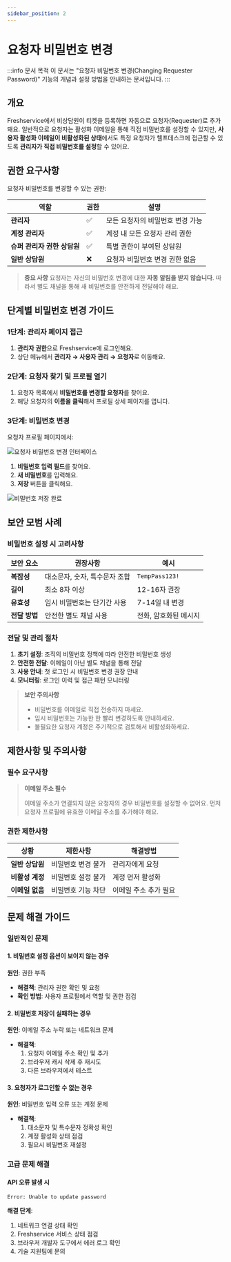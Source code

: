 ```yaml
---
sidebar_position: 2
---
```


# 요청자 비밀번호 변경

:::info 문서 목적
이 문서는 "요청자 비밀번호 변경(Changing Requester Password)" 기능의 개념과 설정 방법을 안내하는 문서입니다.
:::

## 개요

Freshservice에서 비상담원이 티켓을 등록하면 자동으로 요청자(Requester)로 추가돼요. 일반적으로 요청자는 활성화 이메일을 통해 직접 비밀번호를 설정할 수 있지만, **사용자 활성화 이메일이 비활성화된 상태**에서도 특정 요청자가 헬프데스크에 접근할 수 있도록 **관리자가 직접 비밀번호를 설정**할 수 있어요.

## 권한 요구사항

요청자 비밀번호를 변경할 수 있는 권한:

| 역할 | 권한 | 설명 |
|------|------|------|
| **관리자** | ✅ | 모든 요청자의 비밀번호 변경 가능 |
| **계정 관리자** | ✅ | 계정 내 모든 요청자 관리 권한 |
| **슈퍼 관리자 권한 상담원** | ✅ | 특별 권한이 부여된 상담원 |
| **일반 상담원** | ❌ | 요청자 비밀번호 변경 권한 없음 |

> **중요 사항**
> 요청자는 자신의 비밀번호 변경에 대한 **자동 알림을 받지 않습니다**. 따라서 별도 채널을 통해 새 비밀번호를 안전하게 전달해야 해요.

## 단계별 비밀번호 변경 가이드

### 1단계: 관리자 페이지 접근

1. **관리자 권한**으로 Freshservice에 로그인해요.
2. 상단 메뉴에서 **관리자 → 사용자 관리 → 요청자**로 이동해요.

### 2단계: 요청자 찾기 및 프로필 열기

1. 요청자 목록에서 **비밀번호를 변경할 요청자**를 찾어요.
2. 해당 요청자의 **이름을 클릭**해서 프로필 상세 페이지를 엽니다.

### 3단계: 비밀번호 변경

요청자 프로필 페이지에서:

![요청자 비밀번호 변경 인터페이스](https://s3.amazonaws.com/cdn.freshdesk.com/data/helpdesk/attachments/production/50009281279/original/dFTPM404mqtn6wXzS00lfPMTEAZxbs3pZQ.png?1692968160)

1. **비밀번호 입력 필드**를 찾어요.
2. **새 비밀번호**를 입력해요.
3. **저장** 버튼을 클릭해요.

![비밀번호 저장 완료](https://s3.amazonaws.com/cdn.freshdesk.com/data/helpdesk/attachments/production/50009281264/original/do-cZLKhzI5ljOKQ5XJHFwLbiWZenzTlsw.png?1692968074)

## 보안 모범 사례

### 비밀번호 설정 시 고려사항

<table>
<thead>
<tr><th>보안 요소</th><th>권장사항</th><th>예시</th></tr>
</thead>
<tbody>
<tr>
  <td><strong>복잡성</strong></td>
  <td>대소문자, 숫자, 특수문자 조합</td>
  <td><code>TempPass123!</code></td>
</tr>
<tr>
  <td><strong>길이</strong></td>
  <td>최소 8자 이상</td>
  <td>12-16자 권장</td>
</tr>
<tr>
  <td><strong>유효성</strong></td>
  <td>임시 비밀번호는 단기간 사용</td>
  <td>7-14일 내 변경</td>
</tr>
<tr>
  <td><strong>전달 방법</strong></td>
  <td>안전한 별도 채널 사용</td>
  <td>전화, 암호화된 메시지</td>
</tr>
</tbody>
</table>

### 전달 및 관리 절차

1. **초기 설정**: 조직의 비밀번호 정책에 따라 안전한 비밀번호 생성
2. **안전한 전달**: 이메일이 아닌 별도 채널을 통해 전달
3. **사용 안내**: 첫 로그인 시 비밀번호 변경 권장 안내
4. **모니터링**: 로그인 이력 및 접근 패턴 모니터링

> **보안 주의사항**
> - 비밀번호를 이메일로 직접 전송하지 마세요.
> - 임시 비밀번호는 가능한 한 빨리 변경하도록 안내하세요.
> - 불필요한 요청자 계정은 주기적으로 검토해서 비활성화하세요.

## 제한사항 및 주의사항

### 필수 요구사항

> **이메일 주소 필수**
> 
> 이메일 주소가 연결되지 않은 요청자의 경우 비밀번호를 설정할 수 없어요. 먼저 요청자 프로필에 유효한 이메일 주소를 추가해야 해요.

### 권한 제한사항

| 상황 | 제한사항 | 해결방법 |
|------|----------|----------|
| **일반 상담원** | 비밀번호 변경 불가 | 관리자에게 요청 |
| **비활성 계정** | 비밀번호 설정 불가 | 계정 먼저 활성화 |
| **이메일 없음** | 비밀번호 기능 차단 | 이메일 주소 추가 필요 |

## 문제 해결 가이드

### 일반적인 문제

#### 1. 비밀번호 설정 옵션이 보이지 않는 경우
**원인**: 권한 부족
- **해결책**: 관리자 권한 확인 및 요청
- **확인 방법**: 사용자 프로필에서 역할 및 권한 점검

#### 2. 비밀번호 저장이 실패하는 경우
**원인**: 이메일 주소 누락 또는 네트워크 문제
- **해결책**: 
  1. 요청자 이메일 주소 확인 및 추가
  2. 브라우저 캐시 삭제 후 재시도
  3. 다른 브라우저에서 테스트

#### 3. 요청자가 로그인할 수 없는 경우
**원인**: 비밀번호 입력 오류 또는 계정 문제
- **해결책**:
  1. 대소문자 및 특수문자 정확성 확인
  2. 계정 활성화 상태 점검
  3. 필요시 비밀번호 재설정

### 고급 문제 해결

#### API 오류 발생 시
```
Error: Unable to update password
```
**해결 단계**:
1. 네트워크 연결 상태 확인
2. Freshservice 서비스 상태 점검
3. 브라우저 개발자 도구에서 에러 로그 확인
4. 기술 지원팀에 문의

